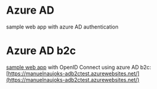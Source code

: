# Azure AD
sample web app with azure AD authentication


# Azure AD b2c
[sample web app](https://azure.microsoft.com/de-de/documentation/articles/active-directory-b2c-devquickstarts-web-dotnet/) with OpenID Connect using azure AD b2c: [https://manuelnaujoks-adb2ctest.azurewebsites.net/](https://manuelnaujoks-adb2ctest.azurewebsites.net/)
